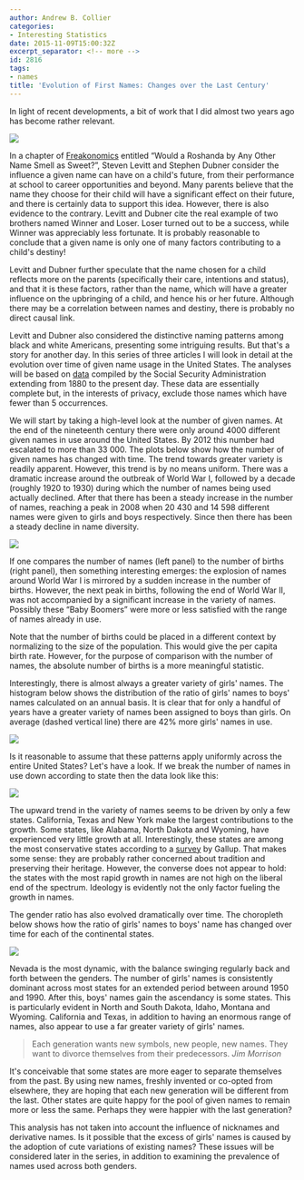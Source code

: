 ```yaml
---
author: Andrew B. Collier
categories:
- Interesting Statistics
date: 2015-11-09T15:00:32Z
excerpt_separator: <!-- more -->
id: 2816
tags:
- names
title: 'Evolution of First Names: Changes over the Last Century'
---
```


In light of recent developments, a bit of work that I did almost two years ago has become rather relevant.

<img src="/img/2015/11/baby-collier.jpg">

<!--more-->

In a chapter of [Freakonomics](https://en.wikipedia.org/wiki/Freakonomics) entitled “Would a Roshanda by Any Other Name Smell as Sweet?”, Steven Levitt and Stephen Dubner consider the influence a given name can have on a child's future, from their performance at school to career opportunities and beyond. Many parents believe that the name they choose for their child will have a significant effect on their future, and there is certainly data to support this idea. However, there is also evidence to the contrary. Levitt and Dubner cite the real example of two brothers named Winner and Loser. Loser turned out to be a success, while Winner was appreciably less fortunate. It is probably reasonable to conclude that a given name is only one of many factors contributing to a child's destiny!

Levitt and Dubner further speculate that the name chosen for a child reflects more on the parents (specifically their care, intentions and status), and that it is these factors, rather than the name, which will have a greater influence on the upbringing of a child, and hence his or her future. Although there may be a correlation between names and destiny, there is probably no direct causal link.

Levitt and Dubner also considered the distinctive naming patterns among black and white Americans, presenting some intriguing results. But that's a story for another day. In this series of three articles I will look in detail at the evolution over time of given name usage in the United States. The analyses will be based on [data](http://www.ssa.gov/oact/babynames/limits.html) compiled by the Social Security Administration extending from 1880 to the present day. These data are essentially complete but, in the interests of privacy, exclude those names which have fewer than 5 occurrences.

We will start by taking a high-level look at the number of given names. At the end of the nineteenth century there were only around 4000 different given names in use around the United States. By 2012 this number had escalated to more than 33 000. The plots below show how the number of given names has changed with time. The trend towards greater variety is readily apparent. However, this trend is by no means uniform. There was a dramatic increase around the outbreak of World War I, followed by a decade (roughly 1920 to 1930) during which the number of names being used actually declined. After that there has been a steady increase in the number of names, reaching a peak in 2008 when 20 430 and 14 598 different names were given to girls and boys respectively. Since then there has been a steady decline in name diversity.

<img src="/img/2015/11/count-gender-year.png">

If one compares the number of names (left panel) to the number of births (right panel), then something interesting emerges: the explosion of names around World War I is mirrored by a sudden increase in the number of births. However, the next peak in births, following the end of World War II, was not accompanied by a significant increase in the variety of names. Possibly these “Baby Boomers” were more or less satisfied with the range of names already in use.

Note that the number of births could be placed in a different context by normalizing to the size of the population. This would give the per capita birth rate. However, for the purpose of comparison with the number of names, the absolute number of births is a more meaningful statistic.

Interestingly, there is almost always a greater variety of girls' names. The histogram below shows the distribution of the ratio of girls' names to boys' names calculated on an annual basis. It is clear that for only a handful of years have a greater variety of names been assigned to boys than girls. On average (dashed vertical line) there are 42% more girls' names in use.

<img src="/img/2015/11/gender-name-ratio.png">

Is it reasonable to assume that these patterns apply uniformly across the entire United States? Let's have a look. If we break the number of names in use down according to state then the data look like this:

<img src="/img/2015/11/name-year-gender-heatmap.png">

The upward trend in the variety of names seems to be driven by only a few states. California, Texas and New York make the largest contributions to the growth. Some states, like Alabama, North Dakota and Wyoming, have experienced very little growth at all. Interestingly, these states are among the most conservative states according to a [survey](http://www.theblaze.com/stories/2013/02/01/here-are-the-most-conservative-liberal-states/) by Gallup. That makes some sense: they are probably rather concerned about tradition and preserving their heritage. However, the converse does not appear to hold: the states with the most rapid growth in names are not high on the liberal end of the spectrum. Ideology is evidently not the only factor fueling the growth in names.

The gender ratio has also evolved dramatically over time. The choropleth below shows how the ratio of girls' names to boys' name has changed over time for each of the continental states.

<img src="/img/2015/11/choropleth-ratio-anim.gif">

Nevada is the most dynamic, with the balance swinging regularly back and forth between the genders. The number of girls' names is consistently dominant across most states for an extended period between around 1950 and 1990. After this, boys' names gain the ascendancy is some states. This is particularly evident in North and South Dakota, Idaho, Montana and Wyoming. California and Texas, in addition to having an enormous range of names, also appear to use a far greater variety of girls' names.

<blockquote>
Each generation wants new symbols, new people, new names. They want to divorce themselves from their predecessors.
<cite>Jim Morrison</cite> 
</blockquote>

It's conceivable that some states are more eager to separate themselves from the past. By using new names, freshly invented or co-opted from elsewhere, they are hoping that each new generation will be different from the last. Other states are quite happy for the pool of given names to remain more or less the same. Perhaps they were happier with the last generation?

This analysis has not taken into account the influence of nicknames and derivative names. Is it possible that the excess of girls' names is caused by the adoption of cute variations of existing names? These issues will be considered later in the series, in addition to examining the prevalence of names used across both genders.
